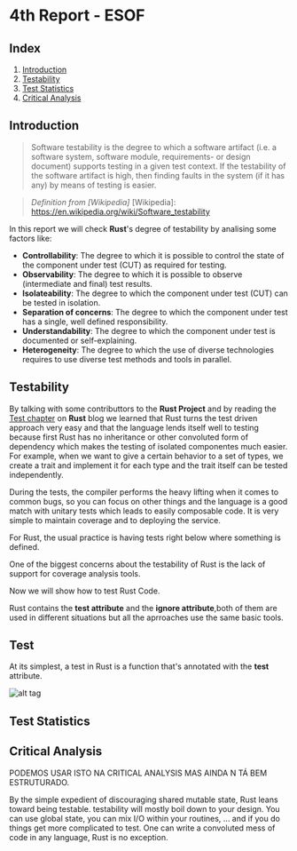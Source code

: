 # 4th Report - ESOF

## Index

1. [Introduction](#introduction)
2. [Testability](#testability)
3. [Test Statistics](#test-statistics)
4. [Critical Analysis](#critical-analysis)



## Introduction

> Software testability is the degree to which a software artifact (i.e. a software system, software module, requirements- or design document) supports testing in a given test context. If the testability of the software artifact is high, then finding faults in the system (if it has any) by means of testing is easier.

>  _Definition from [Wikipedia]_
[Wikipedia]: https://en.wikipedia.org/wiki/Software_testability

In this report we will check **Rust**'s degree of testability by analising some factors like:
- **Controllability**: The degree to which it is possible to control the state of the component under test (CUT) as required for testing.
- **Observability**: The degree to which it is possible to observe (intermediate and final) test results.
- **Isolateability**: The degree to which the component under test (CUT) can be tested in isolation.
- **Separation of concerns**: The degree to which the component under test has a single, well defined responsibility.
- **Understandability**: The degree to which the component under test is documented or self-explaining.
- **Heterogeneity**: The degree to which the use of diverse technologies requires to use diverse test methods and tools in parallel.



## Testability 

By talking with some contributtors to the **Rust Project** and by reading the [Test chapter] on **Rust** blog we learned that Rust turns the test driven approach very easy and that the language lends itself well to testing because first Rust has no inheritance or other convoluted form of dependency which makes the testing of isolated componentes much easier. For example, when we want to give a certain behavior to a set of types, we create a trait and implement it for each type and the trait itself can be tested independently. 

During the tests, the compiler performs the heavy lifting when it comes to common bugs, so you can focus on other things and the language is a good match with unitary tests which leads to easily composable code. It is very simple to maintain coverage and to deploying the service. 

For Rust, the usual practice is having tests right below where something is defined. 

One of the biggest concerns about the testability of Rust is the lack of support for coverage analysis tools. 

Now we will show how to test Rust Code.

Rust contains the **test attribute** and the **ignore attribute**,both of them are used in different situations but all the aprroaches use the same basic tools.

 ## Test
  
At its simplest, a test in Rust is a function that's annotated with the **test** attribute.

![alt tag](https://github.com/martapips/rust/blob/master/ESOF-docs/res/test.png?raw=true)


[Test chapter]:https://doc.rust-lang.org/book/testing.html


## Test Statistics

## Critical Analysis
PODEMOS USAR ISTO NA CRITICAL ANALYSIS MAS AINDA N TÁ BEM ESTRUTURADO.

By the simple expedient of discouraging shared mutable state, Rust leans toward being testable. testability will mostly boil down to your design. You can use global state, you can mix I/O within your routines, ... and if you do things get more complicated to test. One can write a convoluted mess of code in any language, Rust is no exception.


